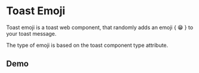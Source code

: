 # Toast Emoji

Toast emoji is a toast web component, that randomly adds an  emoji { 😁 } to your toast message. 

The type of emoji is based on the toast component type attribute.

## Demo


